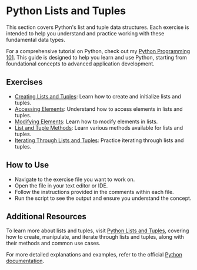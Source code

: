 # Python Lists and Tuples

This section covers Python's list and tuple data structures. Each exercise is intended to help you understand and practice working with these fundamental data types.

For a comprehensive tutorial on Python, check out my [Python Programming 101](https://joj-macho.github.io/workspace/python). This guide is designed to help you learn and use Python, starting from foundational concepts to advanced application development.


## Exercises

- [Creating Lists and Tuples](creating_lists_and_tuples.py): Learn how to create and initialize lists and tuples.
- [Accessing Elements](accessing_elements.py): Understand how to access elements in lists and tuples.
- [Modifying Elements](modifying_elements.py): Learn how to modify elements in lists.
- [List and Tuple Methods](list_and_tuple_methods.py): Learn various methods available for lists and tuples.
- [Iterating Through Lists and Tuples](iterating_lists_tuples.py): Practice iterating through lists and tuples.


## How to Use

- Navigate to the exercise file you want to work on.
- Open the file in your text editor or IDE.
- Follow the instructions provided in the comments within each file.
- Run the script to see the output and ensure you understand the concept.


## Additional Resources

To learn more about lists and tuples, visit [Python Lists and Tuples](https://joj-macho.github.io/workspace/python/lists-and-tuples), covering how to create, manipulate, and iterate through lists and tuples, along with their methods and common use cases.

For more detailed explanations and examples, refer to the official [Python documentation](https://docs.python.org/3/).

